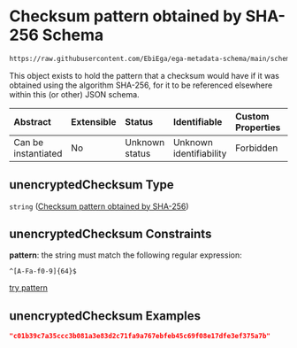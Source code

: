 # Checksum pattern obtained by SHA-256 Schema

```txt
https://raw.githubusercontent.com/EbiEga/ega-metadata-schema/main/schemas/EGA.common-definitions.json#/$defs/checksumPatternCheck/anyOf/1/properties/unencryptedChecksum
```

This object exists to hold the pattern that a checksum would have if it was obtained using the algorithm SHA-256, for it to be referenced elsewhere within this (or other) JSON schema.

| Abstract            | Extensible | Status         | Identifiable            | Custom Properties | Additional Properties | Access Restrictions | Defined In                                                                                           |
| :------------------ | :--------- | :------------- | :---------------------- | :---------------- | :-------------------- | :------------------ | :--------------------------------------------------------------------------------------------------- |
| Can be instantiated | No         | Unknown status | Unknown identifiability | Forbidden         | Allowed               | none                | [EGA.common-definitions.json\*](../../../schemas/EGA.common-definitions.json "open original schema") |

## unencryptedChecksum Type

`string` ([Checksum pattern obtained by SHA-256](ega-4-defs-check-checksum-checks-based-on-its-method-anyof-checksum-pattern-check---sha-256-properties-checksum-pattern-obtained-by-sha-256.md))

## unencryptedChecksum Constraints

**pattern**: the string must match the following regular expression:&#x20;

```regexp
^[A-Fa-f0-9]{64}$
```

[try pattern](https://regexr.com/?expression=%5E%5BA-Fa-f0-9%5D%7B64%7D%24 "try regular expression with regexr.com")

## unencryptedChecksum Examples

```json
"c01b39c7a35ccc3b081a3e83d2c71fa9a767ebfeb45c69f08e17dfe3ef375a7b"
```
